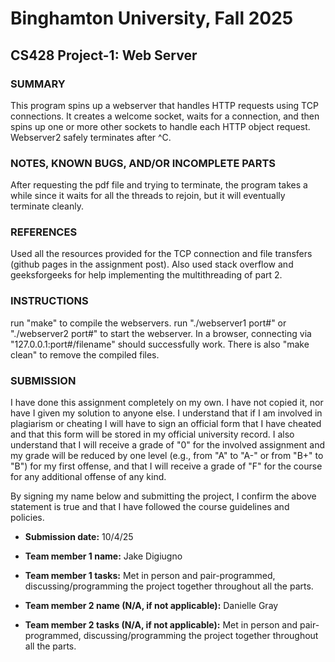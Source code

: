 # Binghamton University, Fall 2025

## CS428 Project-1: Web Server

[This file uses Markdown, so please use correct Markdown syntax when editing the file]: #

### SUMMARY

[Provide a short description of your program's functionality, no more than a couple sentences]: #
This program spins up a webserver that handles HTTP requests using TCP connections. It creates a welcome socket, waits for a connection, and then spins up one or more other sockets to handle each HTTP object request. Webserver2 safely terminates after ^C. 
### NOTES, KNOWN BUGS, AND/OR INCOMPLETE PARTS

[Add any notes you have here and/or any parts of the project you were not able to complete]: #
After requesting the pdf file and trying to terminate, the program takes a while since it waits for all the threads to rejoin, but it will eventually terminate cleanly.
### REFERENCES

[List any outside resources used]: #
Used all the resources provided for the TCP connection and file transfers (github pages in the assignment post). Also used stack overflow and geeksforgeeks for help implementing the multithreading of part 2.
### INSTRUCTIONS

[Provide clear and complete step-by-step instructions on how to run and test your project]: #
run "make" to compile the webservers. run "./webserver1 port#" or "./webserver2 port#" to start the webserver. In a browser, connecting via "127.0.0.1:port#/filename" should successfully work. There is also "make clean" to remove the compiled files.
### SUBMISSION

I have done this assignment completely on my own. I have not copied it, nor have I given my solution to anyone else. I understand that if I am involved in plagiarism or cheating I will have to sign an official form that I have cheated and that this form will be stored in my official university record. I also understand that I will receive a grade of "0" for the involved assignment and my grade will be reduced by one level (e.g., from "A" to "A-" or from "B+" to "B") for my first offense, and that I will receive a grade of "F" for the course for any additional offense of any kind.

By signing my name below and submitting the project, I confirm the above statement is true and that I have followed the course guidelines and policies.

* **Submission date:** 10/4/25

* **Team member 1 name:** Jake Digiugno

* **Team member 1 tasks:** Met in person and pair-programmed, discussing/programming the project together throughout all the parts.

* **Team member 2 name (N/A, if not applicable):** Danielle Gray 

* **Team member 2 tasks (N/A, if not applicable):** Met in person and pair-programmed, discussing/programming the project together throughout all the parts.


